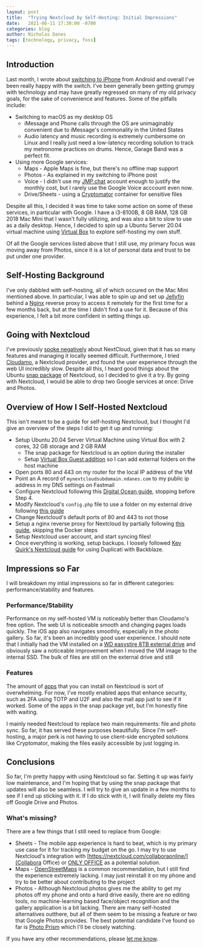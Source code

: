 ```yaml
---
layout: post
title:  "Trying Nextcloud by Self-Hosting: Initial Impressions"
date:   2021-06-11 17:30:00 -0700
categories: blog
author: Nicholas Danes
tags: [technology, privacy, foss]
---
```


## Introduction

Last month, I wrote about [switching to iPhone](/blog/2021/05/07/switched-to-iphone/) from Android and overall I've been really happy with the switch. I've been generally been getting grumpy with technology and may have greatly regressed on many of my old privacy goals, for the sake of convenience and features. Some of the pitfalls include:

* Switching to macOS as my desktop OS
	+ iMessage and Phone calls through the OS are unimaginably convenient due to iMessage's commonality in the United States
	+ Audio latency and music recording is extremely cumbersome on Linux and I really just need a low-latency recording solution to track my metronome practices on drums. Hence, Garage Band was a perfect fit. 
* Using more Google services:
	+ Maps - Apple Maps is fine, but there's no offline map support 
	+ Photos - As explained in my switching to iPhone post
	+ Voice - I didn't use my [JMP.chat](https://jmp.chat) account enough to justify the monthly cost, but I rarely use the Google Voice acccount even now.
	+ Drive/Sheets - using a [Cryptomator](https://cryptomator.org) container for sensitive files

Despite all this, I decided it was time to take some action on some of these services, in particular with Google. I have a i3-8100B, 8 GB RAM, 128 GB 2018 Mac Mini that I wasn't fully utilizing, and was also a bit to slow to use as a daily desktop. Hence, I decided to spin up a Ubuntu Server 20.04 virtual machine using [Virtual Box](https://www.virtualbox.org/) to explore self-hosting my own stuff. 

Of all the Google services listed above that I still use, my primary focus was moving away from Photos, since it is a lot of personal data and trust to be put under one provider.

## Self-Hosting Background

I've only dabbled with self-hosting, all of which occured on the Mac Mini mentioned above. In particular, I was able to spin up and set up [Jellyfin](https://jellyfin.org/) behind a [Nginx](https://nginx.org/en/) reverse proxy to access it remotely for the first time for a few months back, but at the time I didn't find a use for it. Because of this experience, I felt a bit more confident in setting things up.

## Going with Nextcloud

I've previously [spoke negatively](/blog/2021/03/11/i-love-syncthing/) about NextCloud, given that it has so many features and managing it locally seemed difficult. Furthermore, I tried [Cloudamo](https://cloudamo.com/), a Nextcloud provider, and found the user experience through the web UI incredibly slow. Despite all this, I heard good things about the Ubuntu [snap package](https://github.com/nextcloud/nextcloud-snap) of Nextcloud, so I decided to give it a try. By going with Nextcloud, I would be able to drop two Google services at once: Drive and Photos. 

## Overview of How I Self-Hosted Nextcloud

This isn't meant to be a guide for self-hosting Nextcloud, but I thought I'd give an overview of the steps I did to get it up and running:

* Setup Ubuntu 20.04 Server Virtual Machine using Virtual Box with 2 cores, 32 GB storage and 2 GB RAM
	+ The snap package for Nextcloud is an option during the installer
	+ Setup [Virtual Box Guest addition](https://www.pragmaticlinux.com/2021/04/install-virtualbox-guest-additions-in-ubuntu-20-04/) so I can add external folders on the host machine
* Open ports 80 and 443 on my router for the local IP address of the VM
* Point an A record of `mynextcloudsubdomain.ndanes.com` to my public ip address in my DNS settings on Fastmail 
* Configure Nextcloud following this [Digital Ocean guide](https://www.digitalocean.com/community/tutorials/how-to-install-and-configure-nextcloud-on-ubuntu-20-04), stopping before Step 4.
* Modify Nextcloud's `config.php` file to use a folder on my external drive following [this guide](https://github.com/nextcloud/nextcloud-snap/wiki/Change-data-directory-to-use-another-disk-partition)
* Change Nextcloud's default ports of 80 and 443 to not those
* Setup a nginx reverse proxy for Nextcloud by partially following [this guide](https://damienoh.com/set-up-nextcloud-docker-nginx-reverse-proxy/), skipping the Docker steps
* Setup Nextcloud user account, and start syncing files!
* Once everything is working, setup backups. I loosely followed [Kev Quirk's Nextcloud guide]() for using Duplicati with Backblaze. 

## Impressions so Far

I will breakdown my intial impressions so far in different categories: performance/stability and features.
### Performance/Stability

Performance on my self-hosted VM is noticeably better than Cloudamo's free option. The web UI is noticeable smooth and changing pages loads quickly. The iOS app also navigates smoothly, especially in the photo gallery. So far, it's been an incredibly good user experience. I should note that I initially had the VM installed on a [WD easystire 8TB external drive](https://www.bestbuy.com/site/wd-easystore-8tb-external-usb-3-0-hard-drive-black/6425302.p?skuId=6425302) and obviously saw a noticeable improvement when I moved the VM image to the internal SSD. The bulk of files are still on the external drive and still  

### Features

The amount of [apps](https://apps.nextcloud.com/) that you can install on Nextcloud is sort of overwhelming. For now, I've mostly enabled apps that enhance security, such as 2FA using TOTP and U2F and also the mail app just to see if it worked. Some of the apps in the snap package yet, but I'm honestly fine with waiting. 

I mainly needed Nextcloud to replace two main requirements: file and photo sync. So far, it has served these purposes beautifully. Since I'm self-hosting, a major perk is not having to use client-side encrypted solutions like Cryptomator, making the files easily accessible by just logging in.

## Conclusions

So far, I'm pretty happy with using Nextcloud so far. Setting it up was fairly low maintenance, and I'm hoping that by using the snap package that updates will also be seamless. I will try to give an update in a few months to see if I end up sticking with it. If I do stick with it, I will finally delete my files off Google Drive and Photos.

### What's missing?
There are a few things that I still need to replace from Google:

* Sheets - The mobile app experience is hard to beat, which is my primary use case for it for tracking my budget on the go. I may try to use Nextcloud's integration with [https://nextcloud.com/collaboraonline/](Collabora Office) or [ONLY OFFICE](https://www.onlyoffice.com/en/office-for-nextcloud.aspx) as a potential solution. 
* Maps - [OpenStreetMaps](https://www.openstreetmap.org/) is a common recommendation, but I still find the experience extremely lacking. I may just reinstall it on my phone and try to be better about contributing to the project
* Photos - Although Nextcloud photos gives me the ability to get my photos off my phone and onto a hard drive easily, there are no editing tools, no machine-learning based face/object recognition and the gallery application is a bit lacking. There are many self-hosted alternatives outthere, but all of them seem to be missing a feature or two that Google Photos provides. The best potential candidate I've found so far is [Photo Prism](https://photoprism.app/) which I'll be closely watching.  


If you have any other recommendations, please [let me know](/#contact).




	

